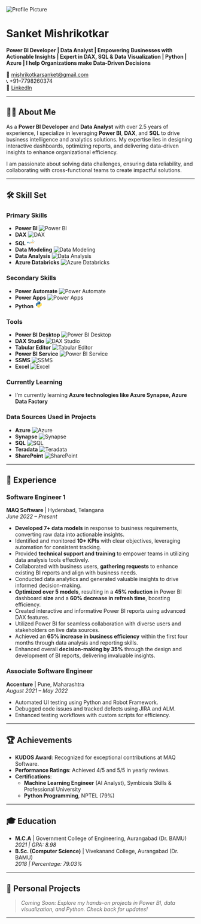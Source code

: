 <img src="https://github.com/user-attachments/assets/25542450-1362-4037-9560-c78bab5f5b35" alt="Profile Picture">

# Sanket Mishrikotkar  
**Power BI Developer | Data Analyst | Empowering Businesses with Actionable Insights | Expert in DAX, SQL & Data Visualization | Python | Azure | I help Organizations make Data-Driven Decisions**  

📧 mishrikotkarsanket@gmail.com  
📞 +91–7798260374  
🔗 [LinkedIn](https://www.linkedin.com/in/sanketmishrikotkar/)  

---

## 👨‍💻 About Me  

As a **Power BI Developer** and **Data Analyst** with over 2.5 years of experience, I specialize in leveraging **Power BI**, **DAX**, and **SQL** to drive business intelligence and analytics solutions. My expertise lies in designing interactive dashboards, optimizing reports, and delivering data-driven insights to enhance organizational efficiency.  

I am passionate about solving data challenges, ensuring data reliability, and collaborating with cross-functional teams to create impactful solutions.  

---

## 🛠️ Skill Set  

### Primary Skills  
- **Power BI** <img src="https://upload.wikimedia.org/wikipedia/commons/c/cf/New_Power_BI_Logo.svg" alt="Power BI" width="20" height="20"/>  
- **DAX** <img src="https://db0dce98.rocketcdn.me/en/files/2023/08/dax-power-bi.png" alt="DAX" width="40" height="20"/>  
- **SQL** <img src="https://raw.githubusercontent.com/devicons/devicon/master/icons/mysql/mysql-original-wordmark.svg" alt="SQL" width="20" height="20"/>  
- **Data Modeling** <img src="https://img.icons8.com/?size=100&id=9jbTZpdDmAB0&format=png&color=000000" alt="Data Modeling" width="20" height="20"/>  
- **Data Analysis** <img src="https://img.icons8.com/?size=100&id=7kZSmEyroNI0&format=png&color=000000" alt="Data Analysis" width="20" height="20"/>  
- **Azure Databricks** <img src="https://logowik.com/content/uploads/images/azure-databricks5940.jpg" alt="Azure Databricks" width="20" height="20"/>

### Secondary Skills  
- **Power Automate** <img src="https://img.icons8.com/?size=100&id=kTTt25v6Drpd&format=png&color=000000" alt="Power Automate" width="20" height="20"/>  
- **Power Apps** <img src="https://img.icons8.com/?size=100&id=OU2ddOKw840K&format=png&color=000000" alt="Power Apps" width="20" height="20"/>  
- **Python** <img src="https://raw.githubusercontent.com/devicons/devicon/master/icons/python/python-original.svg" alt="Python" width="20" height="20"/>

### Tools  
- **Power BI Desktop** <img src="https://upload.wikimedia.org/wikipedia/commons/c/cf/New_Power_BI_Logo.svg" alt="Power BI Desktop" width="20" height="20"/>  
- **DAX Studio** <img src="https://encrypted-tbn0.gstatic.com/images?q=tbn:ANd9GcSeE1jznQyB4UUlUtUuFbSJ333BAYmPQZH2oV9Z4-axIJP2KqHA-BsPpRaE_3dQqpAaX7U&usqp=CAU" alt="DAX Studio" width="20" height="20"/>  
- **Tabular Editor** <img src="https://avatars.githubusercontent.com/u/30911111?v=4" alt="Tabular Editor" width="20" height="20"/>  
- **Power BI Service** <img src="https://upload.wikimedia.org/wikipedia/commons/c/cf/New_Power_BI_Logo.svg" alt="Power BI Service" width="20" height="20"/>  
- **SSMS** <img src="https://miro.medium.com/v2/1*-hkzF9m5828c-UIaSQNUug.jpeg" alt="SSMS" width="20" height="20"/>  
- **Excel** <img src="https://encrypted-tbn0.gstatic.com/images?q=tbn:ANd9GcRVxTmB7RKfgAoRTrU36dhDHpbAsPrCQkf6Zs_MFfIrunhg-hRGTs5psju_52K3q4C1hvY&usqp=CAU" alt="Excel" width="20" height="20"/>

### Currently Learning  
- I’m currently learning **Azure technologies like Azure Synapse, Azure Data Factory**

### Data Sources Used in Projects  
- **Azure** <img src="https://upload.wikimedia.org/wikipedia/commons/a/a8/Microsoft_Azure_Logo.svg" alt="Azure" width="60" height="20"/>  
- **Synapse** <img src="https://encrypted-tbn0.gstatic.com/images?q=tbn:ANd9GcSZc2gcIoinDIir_cDFBxRXl7AGRKtOh99ob2195r7P5_r6MSvNR_Evly-Cuehm3w6GVgo&usqp=CAU" alt="Synapse" width="20" height="20"/>  
- **SQL** <img src="https://upload.wikimedia.org/wikipedia/commons/8/87/Sql_data_base_with_logo.png" alt="SQL" width="35" height="20"/>  
- **Teradata** <img src="https://www.teradata.com/favicon.ico" alt="Teradata" width="20" height="20"/>  
- **SharePoint** <img src="https://encrypted-tbn0.gstatic.com/images?q=tbn:ANd9GcSYihwMLPYEUnpL35RMU6ysKsuzhHdqOXiZSXd2ene5JwzaFBTdpSj9-2WHyKAzlJBgof8&usqp=CAU" alt="SharePoint" width="20" height="20"/>


---

## 💼 Experience  

### **Software Engineer 1**  
**MAQ Software** | Hyderabad, Telangana  
*June 2022 – Present*  
- **Developed 7+ data models** in response to business requirements, converting raw data into actionable insights.
- Identified and monitored **10+ KPIs** with clear objectives, leveraging automation for consistent tracking.
- Provided **technical support and training** to empower teams in utilizing data analysis tools effectively.
- Collaborated with business users, **gathering requests** to enhance existing BI reports and align with business needs.
- Conducted data analytics and generated valuable insights to drive informed decision-making.
- **Optimized over 5 models**, resulting in a **45% reduction** in Power BI dashboard **size** and a **60% decrease in refresh time**, boosting efficiency.
- Created interactive and informative Power BI reports using advanced DAX features.
- Utilized Power BI for seamless collaboration with diverse users and stakeholders on live data sources.
- Achieved an **65% increase in business efficiency** within the first four months through data analysis and reporting skills.
- Enhanced overall **decision-making by 35%** through the design and development of BI reports, delivering invaluable insights.

### **Associate Software Engineer**  
**Accenture** | Pune, Maharashtra  
*August 2021 – May 2022*  
- Automated UI testing using Python and Robot Framework.  
- Debugged code issues and tracked defects using JIRA and ALM.  
- Enhanced testing workflows with custom scripts for efficiency.  

---

## 🏆 Achievements  
- **KUDOS Award**: Recognized for exceptional contributions at MAQ Software.  
- **Performance Ratings**: Achieved 4/5 and 5/5 in yearly reviews.  
- **Certifications**:  
  - **Machine Learning Engineer** (AI Analyst), Symbiosis Skills & Professional University  
  - **Python Programming**, NPTEL (79%)  

---

## 🎓 Education  

- **M.C.A** | Government College of Engineering, Aurangabad (Dr. BAMU)  
  *2021 | GPA: 8.98*  
- **B.Sc. (Computer Science)** | Vivekanand College, Aurangabad (Dr. BAMU)  
  *2018 | Percentage: 79.03%*  

---

## 📂 Personal Projects  
> *Coming Soon: Explore my hands-on projects in Power BI, data visualization, and Python. Check back for updates!*   

---
